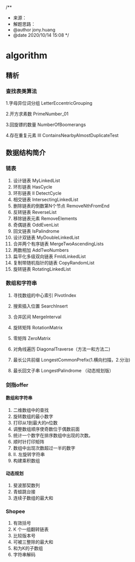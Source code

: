 /**
 * 来源：
 * 解题思路：
 * @author jony.huang
 * @date 2020/10/14 15:08
 */

# algorithm


## 精析
### 查找表类算法
1.字母异位词分组 LetterEccentricGrouping

2.开方求素数 PrimeNumber_01

3.回旋镖的数量 NumberOfBoomerangs

4.存在重复元素 III ContainsNearbyAlmostDuplicateTest

## 数据结构简介
###  链表
1. 设计链表 MyLinkedList
2. 环形链表 HasCycle
3. 环形链表 II DetectCycle
4. 相交链表 IntersectingLinkedList
5. 删除链表的倒数第N个节点 RemoveNthFromEnd
6. 反转链表 ReverseList
7. 移除链表元素 RemoveElements
8. 奇偶链表 OddEvenList
9. 回文链表 IsPalindrome
10. 设计双链表 MyDoubleLinkedList
11. 合并两个有序链表 MergeTwoAscendingLists
12. 两数相加 AddTwoNumbers
13. 扁平化多级双向链表 FmldLinkedList
14. 复制带随机指针的链表 CopyRandomList
15. 旋转链表 RotatingLinkedList

###  数组和字符串
1. 寻找数组的中心索引 PivotIndex

2. 搜索插入位置 SearchInsert
3. 合并区间 MergeInterval
4. 旋转矩阵 RotationMatrix
5. 零矩阵 ZeroMatrix
6. 对角线遍历 DiagonalTraverse（方法一和方法二)
7. 最长公共前缀 LongestCommonPrefix(1.横向扫描，2.分治)
8. 最长回文子串 LongestPalindrome  （动态规划版）

###  剑指offer

####  数组和字符串
1. 二维数组中的查找
2. 旋转数组的最小数字
3. 打印从1到最大的n位数
4. 调整数组顺序使奇数位于偶数前面
5. 统计一个数字在排序数组中出现的次数。
6. 顺时针打印矩阵
7. 数组中出现次数超过一半的数字
8. II. 左旋转字符串
9. 构建乘积数组

#### 动态规划
1. 斐波那契数列
2. 青蛙跳台接
3. 连续子数组的最大和


###  Shopee
1. 有效括号
2. K 个一组翻转链表
3. 比较版本号
4. 可被三整除的最大和
5. 和为K的子数组
6. 字符串解码
